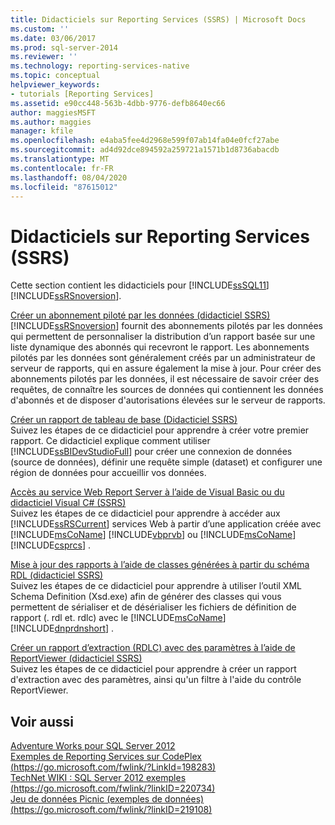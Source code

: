 ```yaml
---
title: Didacticiels sur Reporting Services (SSRS) | Microsoft Docs
ms.custom: ''
ms.date: 03/06/2017
ms.prod: sql-server-2014
ms.reviewer: ''
ms.technology: reporting-services-native
ms.topic: conceptual
helpviewer_keywords:
- tutorials [Reporting Services]
ms.assetid: e90cc448-563b-4dbb-9776-defb8640ec66
author: maggiesMSFT
ms.author: maggies
manager: kfile
ms.openlocfilehash: e4aba5fee4d2968e599f07ab14fa04e0fcf27abe
ms.sourcegitcommit: ad4d92dce894592a259721a1571b1d8736abacdb
ms.translationtype: MT
ms.contentlocale: fr-FR
ms.lasthandoff: 08/04/2020
ms.locfileid: "87615012"
---
```

# <a name="reporting-services-tutorials-ssrs"></a>Didacticiels sur Reporting Services (SSRS)
  Cette section contient les didacticiels pour [!INCLUDE[ssSQL11](../includes/sssql11-md.md)] [!INCLUDE[ssRSnoversion](../includes/ssrsnoversion-md.md)].  
  
 [Créer un abonnement piloté par les données &#40;didacticiel SSRS&#41;](create-a-data-driven-subscription-ssrs-tutorial.md)  
 [!INCLUDE[ssRSnoversion](../includes/ssrsnoversion-md.md)] fournit des abonnements pilotés par les données qui permettent de personnaliser la distribution d’un rapport basée sur une liste dynamique des abonnés qui recevront le rapport. Les abonnements pilotés par les données sont généralement créés par un administrateur de serveur de rapports, qui en assure également la mise à jour. Pour créer des abonnements pilotés par les données, il est nécessaire de savoir créer des requêtes, de connaître les sources de données qui contiennent les données d'abonnés et de disposer d'autorisations élevées sur le serveur de rapports.  
  
 [Créer un rapport de tableau de base &#40;Didacticiel SSRS&#41;](create-a-basic-table-report-ssrs-tutorial.md)  
 Suivez les étapes de ce didacticiel pour apprendre à créer votre premier rapport. Ce didacticiel explique comment utiliser [!INCLUDE[ssBIDevStudioFull](../includes/ssbidevstudiofull-md.md)] pour créer une connexion de données (source de données), définir une requête simple (dataset) et configurer une région de données pour accueillir vos données.  
  
 [Accès au service Web Report Server à l’aide de Visual Basic ou du didacticiel Visual C&#35; &#40;SSRS&#41;](../tutorials/access-report-server-web-service-vb-vcsharp-ssrs-tutorial.md)  
 Suivez les étapes de ce didacticiel pour apprendre à accéder aux [!INCLUDE[ssRSCurrent](../includes/ssrscurrent-md.md)] services Web à partir d’une application créée avec [!INCLUDE[msCoName](../includes/msconame-md.md)] [!INCLUDE[vbprvb](../includes/vbprvb-md.md)] ou [!INCLUDE[msCoName](../includes/msconame-md.md)] [!INCLUDE[csprcs](../includes/csprcs-md.md)] .  
  
 [Mise à jour des rapports à l’aide de classes générées à partir du schéma RDL &#40;didacticiel SSRS&#41;](../tutorials/updating-reports-using-classes-generated-from-the-rdl-schema-ssrs-tutorial.md)  
 Suivez les étapes de ce didacticiel pour apprendre à utiliser l’outil XML Schema Definition (Xsd.exe) afin de générer des classes qui vous permettent de sérialiser et de désérialiser les fichiers de définition de rapport (. rdl et. rdlc) avec le [!INCLUDE[msCoName](../includes/msconame-md.md)] [!INCLUDE[dnprdnshort](../includes/dnprdnshort-md.md)] .  
  
 [Créer un rapport d’extraction &#40;RDLC&#41; avec des paramètres à l’aide de ReportViewer &#40;didacticiel SSRS&#41;](create-drillthrough-rdlc-report-with-parameters-reportviewer.md)  
 Suivez les étapes de ce didacticiel pour apprendre à créer un rapport d'extraction avec des paramètres, ainsi qu'un filtre à l'aide du contrôle ReportViewer.  
  
## <a name="see-also"></a>Voir aussi  
 [Adventure Works pour SQL Server 2012](https://go.microsoft.com/fwlink/?LinkId=245471)   
 [Exemples de Reporting Services sur CodePlex (https://go.microsoft.com/fwlink/?LinkId=198283)](https://go.microsoft.com/fwlink/?LinkId=198283)   
 [TechNet WIKI : SQL Server 2012 exemples (https://go.microsoft.com/fwlink/?linkID=220734)](https://go.microsoft.com/fwlink/?linkID=220734)   
 [Jeu de données Picnic (exemples de données) (https://go.microsoft.com/fwlink/?linkID=219108)](https://go.microsoft.com/fwlink/?linkID=219108)  
  
  
